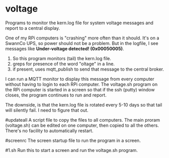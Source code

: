 # voltage
 Programs to monitor the kern.log file for system voltage messages and report to a central display.

One of my RPi computers is "crashing" more often than it should.  It's on a SwannCo UPS, so power should not be a problem.  But in the logfile, I see messages like <b>Under-voltage detected! (0x00050005)</b>.
1. So this program monitors (tail) the kern.log file.
2. greps for presence of the word "oltage" in a line.
3. if present, uses mqtt_publish to send that message to the central broker.

I can run a MQTT monitor to display this message from every computer without having to login to each RPi computer.  The voltage.sh program on the RPi computer is started in a screen so that if the ssh (putty) window closes, the program continues to run and report.

The downside, is that the kern.log file is rotated every 5-10 days so that tail will silently fail.  I need to figure that out.

#updateall
 A script file to copy the files to all computers.  The main proram (voltage.sh) can be edited on one computer, then copied to all the others.  There's no facility to automatically restart.  
 
 #screenrc
  The screen startup file to run the program in a screen.
  
 #1.sh
  Run this to start a screen and run the voltage.sh program.
  
